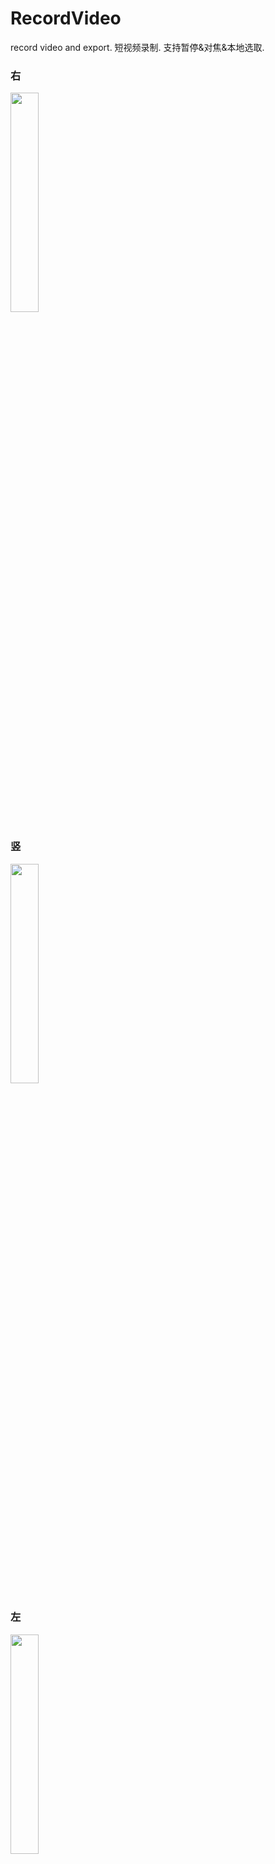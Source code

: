 # RecordVideo
record video and export. 短视频录制. 支持暂停&对焦&本地选取.    

### 右
<img src="https://github.com/changsanjiang/RecordVideo/blob/master/SJRecordVideo/SJRecordVideo/sample3.png" width="30%" />    
### 竖
<img src="https://github.com/changsanjiang/RecordVideo/blob/master/SJRecordVideo/SJRecordVideo/sample2.png" width="30%" />  
### 左
<img src="https://github.com/changsanjiang/RecordVideo/blob/master/SJRecordVideo/SJRecordVideo/sample1.png" width="30%" />    
